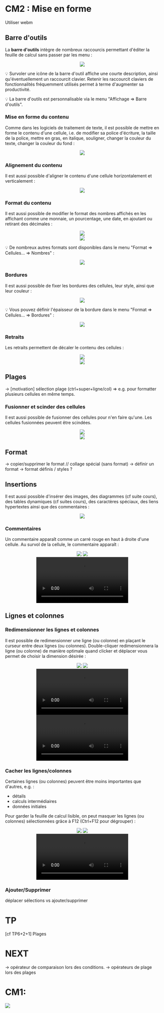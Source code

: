 <!DOCTYPE html>
<html>
    <head>
        <title>CM (BDR1)</title>
        <link rel="stylesheet" href="./index.css">
        <script type="module" src="./index.js" defer></script>
    </head>
    <body>
        <style>
        </style>
        <header></header>
        <main>

# CM2 : Mise en forme

<todo>
Utiliser webm
</todo>

## Barre d'outils

La **barre d'outils** intègre de nombreux raccourcis permettant d'éditer la feuille de calcul sans passer par les menu :

<center>
    <img src="./img/barre-outils.png"/>
</center>

💡 Survoler une icône de la barre d'outil affiche une courte description, ainsi qu'éventuellement un raccourcit clavier. Retenir les raccourcit claviers de fonctionnalités fréquemment utilisés permet à terme d'augmenter sa productivité.

💡 La barre d'outils est personnalisable via le menu "Affichage => Barre d'outils".

### Mise en forme du contenu

Comme dans les logiciels de traitement de texte, il est possible de mettre en forme le contenu d'une cellule, i.e. de modifier sa police d'écriture, la taille de la police, mettre en gras, en italique, souligner, changer la couleur du texte, changer la couleur du fond :

<center>
    <img src="./img/barre-outils-mise-en-forme-texte.png"/>
</center>

### Alignement du contenu

Il est aussi possible d'aligner le contenu d'une cellule horizontalement et verticalement :

<center>
    <img src="./img/barre-outils-alignement.png"/>
</center>

### Format du contenu

Il est aussi possible de modifier le format des nombres affichés en les affichant comme une monnaie, un pourcentage, une date, en ajoutant ou retirant des décimales :

<center>
    <img src="./img/barre-outils-nombres.png"/>
</center>
<center>
    <img src="./img/format-nombres.png"/>
</center>

💡 De nombreux autres formats sont disponibles dans le menu "Format => Cellules... => Nombres" :

<center>
    <img src="./img/format-nombres-menu.png"/>
</center>

### Bordures

Il est aussi possible de fixer les bordures des cellules, leur style, ainsi que leur couleur :

<center>
    <img src="./img/barre-outils-bordures.png"/>
</center>

💡 Vous pouvez définir l'épaisseur de la bordure dans le menu "Format => Cellules... => Bordures" :

<center>
    <img src="./img/menu-bordures.png"/>
</center>

### Retraits

Les retraits permettent de décaler le contenu des cellules :

<center>
    <img src="./img/barre-outils-retraits.png"/>
</center>
<center>
    <img src="./img/retraits.png"/>
</center>


## Plages

-> [motivation] sélection plage (ctrl+super+ligne/col)
    => e.g. pour formatter plusieurs cellules en même temps.

### Fusionner et scinder des cellules

Il est aussi possible de fusionner des cellules pour n'en faire qu'une. Les cellules fusionnées peuvent être scindées.

<center>
    <img src="./img/barre-outils-fusion.png"/>
</center>
<center>
    <img src="./img/fusion.png"/>
</center>

## Format

-> copier/supprimer le format // collage spécial (sans format)
-> définir un format
        -> format définis / styles ?

## Insertions

Il est aussi possible d'insérer des images, des diagrammes (cf suite cours), des tables dynamiques (cf suites cours), des caractères spéciaux, des liens hypertextes ainsi que des commentaires :

<center>
    <img src="./img/barre-outils-insertions.png"/>
</center>

### Commentaires

Un commentaire apparaît comme un carré rouge en haut à droite d'une cellule. Au survol de la cellule, le commentaire apparaît :

<center>
    <img src="./img/commantaire-1.png"/>
    <img src="./img/commantaire-2.png"/>
</center>


<center>
    <video loop autoplay>
        <source src="./videos/commentaire.webm" type="video/webm">
    </video>
</center>
<!-- 1361x200 -->

## Lignes et colonnes

### Redimensionner les lignes et colonnes

Il est possible de redimensionner une ligne (ou colonne) en plaçant le curseur entre deux lignes (ou colonnes). Double-cliquer redimensionnera la ligne (ou colonne) de manière optimale quand clicker et déplacer vous permet de choisir la dimension désirée :

<center>
    <img src="./img/redimensionner.png" />
    <img src="./img/redimensionner-2.png" />
</center>
<!-- 320x200 -->

<center>
 <video loop autoplay>
  <source src="./videos/redimensionner-opti.webm" type="video/webm">
</video>
 <video loop autoplay>
  <source src="./videos/redimensionner.webm" type="video/webm">
</video>
</center>

### Cacher les lignes/colonnes

Certaines lignes (ou colonnes) peuvent être moins importantes que d'autres, e.g. :
- détails
- calculs intermédiaires
- données initiales

Pour garder la feuille de calcul lisible, on peut masquer les lignes (ou colonnes) sélectionnées grâce à F12 (Ctrl+F12 pour dégrouper) :

<center>
    <img src="./img/grouper.png" />
    <img src="./img/grouper-2.png" />
</center>

<center>
    <video loop autoplay>
        <source src="./videos/grouper.webm" type="video/webm">
    </video>
</center>

### Ajouter/Supprimer

déplacer sélections vs ajouter/supprimer

# TP

 [cf TP6+2+1] Plages
# NEXT

-> opérateur de comparaison lors des conditions.
-> opérateurs de plage lors des plages

# CM1:

<img src="img/barre-outils-edition.png"/>

</main>
    </body>
</html>